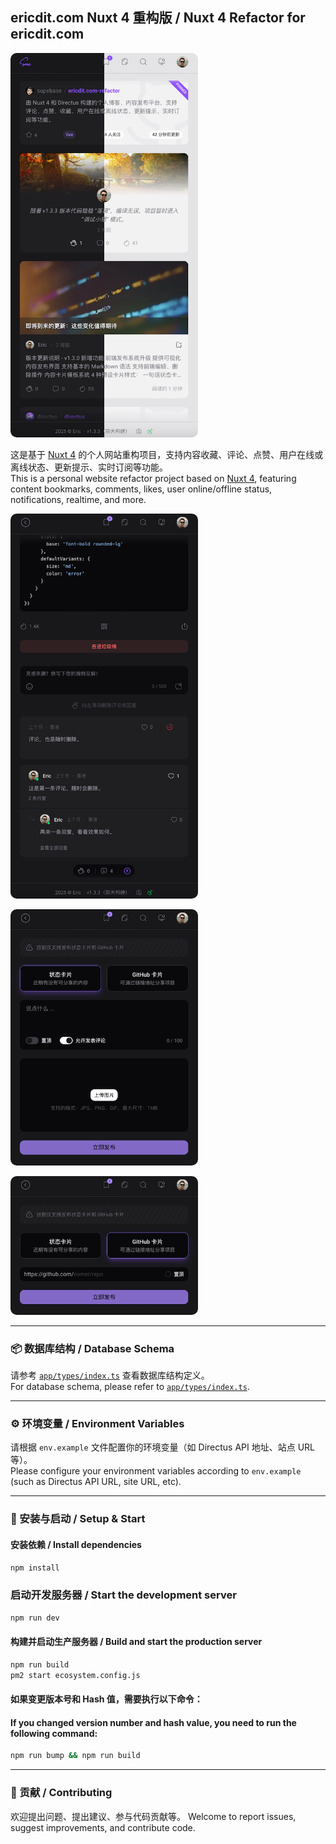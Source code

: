 ## ericdit.com Nuxt 4 重构版 / Nuxt 4 Refactor for ericdit.com

![](screenshot/1.png)

这是基于 [Nuxt 4](https://nuxt.com/) 的个人网站重构项目，支持内容收藏、评论、点赞、用户在线或离线状态、更新提示、实时订阅等功能。  
This is a personal website refactor project based on [Nuxt 4](https://nuxt.com/), featuring content bookmarks, comments, likes, user online/offline status, notifications, realtime, and more.

![](screenshot/2.png)

![](screenshot/3.png)

![](screenshot/4.png)

---

### 📦 数据库结构 / Database Schema

请参考 [`app/types/index.ts`](app/types/index.ts) 查看数据库结构定义。  
For database schema, please refer to [`app/types/index.ts`](app/types/index.ts).

---

### ⚙️ 环境变量 / Environment Variables

请根据 `env.example` 文件配置你的环境变量（如 Directus API 地址、站点 URL 等）。  
Please configure your environment variables according to `env.example` (such as Directus API URL, site URL, etc).

---

### 🚀 安装与启动 / Setup & Start

#### 安装依赖 / Install dependencies

```bash
npm install
```

### 启动开发服务器 / Start the development server

```bash
npm run dev
```

#### 构建并启动生产服务器 / Build and start the production server

```bash
npm run build
pm2 start ecosystem.config.js
```

#### 如果变更版本号和 Hash 值，需要执行以下命令：
#### If you changed version number and hash value, you need to run the following command:
```bash
npm run bump && npm run build
```

---

### 📝 贡献 / Contributing

欢迎提出问题、提出建议、参与代码贡献等。
Welcome to report issues, suggest improvements, and contribute code.

<style>
  img {
    max-width: 300px;
    height: auto;
    border-radius: 10px;
  }
</style>